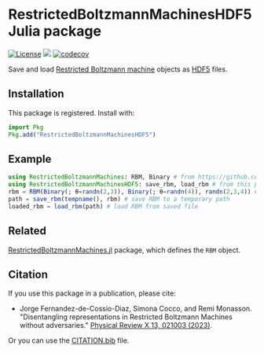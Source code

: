# RestrictedBoltzmannMachinesHDF5 Julia package

[![License](https://img.shields.io/badge/license-MIT-green.svg)](https://github.com/cossio/RestrictedBoltzmannMachinesHDF5.jl/blob/master/LICENSE.md)
![](https://github.com/cossio/RestrictedBoltzmannMachinesHDF5.jl/workflows/CI/badge.svg)
[![codecov](https://codecov.io/gh/cossio/RestrictedBoltzmannMachinesHDF5.jl/branch/master/graph/badge.svg?token=90I3AJIZIG)](https://codecov.io/gh/cossio/RestrictedBoltzmannMachinesHDF5.jl)

Save and load [Restricted Boltzmann machine](https://github.com/cossio/RestrictedBoltzmannMachines.jl) objects as [HDF5](https://github.com/JuliaIO/HDF5.jl) files.

## Installation

This package is registered. Install with:

```julia
import Pkg
Pkg.add("RestrictedBoltzmannMachinesHDF5")
```

## Example

```julia
using RestrictedBoltzmannMachines: RBM, Binary # from https://github.com/cossio/RestrictedBoltzmannMachines.jl
using RestrictedBoltzmannMachinesHDF5: save_rbm, load_rbm # from this package
rbm = RBM(Binary(; θ=randn(2,3)), Binary(; θ=randn(4)), randn(2,3,4)) # create an RBM
path = save_rbm(tempname(), rbm) # save RBM to a temporary path
loaded_rbm = load_rbm(path) # load RBM from saved file
```

## Related

[RestrictedBoltzmannMachines.jl](https://github.com/cossio/RestrictedBoltzmannMachines.jl) package, which defines the `RBM` object.

## Citation

If you use this package in a publication, please cite:

* Jorge Fernandez-de-Cossio-Diaz, Simona Cocco, and Remi Monasson. "Disentangling representations in Restricted Boltzmann Machines without adversaries." [Physical Review X 13, 021003 (2023)](https://journals.aps.org/prx/abstract/10.1103/PhysRevX.13.021003).

Or you can use the [CITATION.bib](https://github.com/cossio/RestrictedBoltzmannMachines.jl/blob/master/CITATION.bib) file.